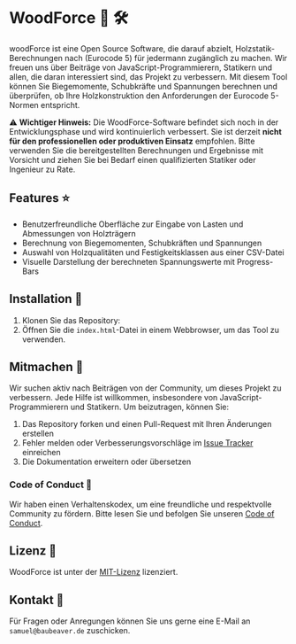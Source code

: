 # WoodForce :evergreen_tree: :hammer_and_wrench:

woodForce ist eine Open Source Software, die darauf abzielt, Holzstatik-Berechnungen nach (Eurocode 5) für jedermann zugänglich zu machen. Wir freuen uns über Beiträge von JavaScript-Programmierern, Statikern und allen, die daran interessiert sind, das Projekt zu verbessern. Mit diesem Tool können Sie Biegemomente, Schubkräfte und Spannungen berechnen und überprüfen, ob Ihre Holzkonstruktion den Anforderungen der Eurocode 5-Normen entspricht.

:warning: **Wichtiger Hinweis:** Die WoodForce-Software befindet sich noch in der Entwicklungsphase und wird kontinuierlich verbessert. Sie ist derzeit **nicht für den professionellen oder produktiven Einsatz** empfohlen. Bitte verwenden Sie die bereitgestellten Berechnungen und Ergebnisse mit Vorsicht und ziehen Sie bei Bedarf einen qualifizierten Statiker oder Ingenieur zu Rate.

## Features :star:

- Benutzerfreundliche Oberfläche zur Eingabe von Lasten und Abmessungen von Holzträgern
- Berechnung von Biegemomenten, Schubkräften und Spannungen
- Auswahl von Holzqualitäten und Festigkeitsklassen aus einer CSV-Datei
- Visuelle Darstellung der berechneten Spannungswerte mit Progress-Bars

## Installation :floppy_disk:

1. Klonen Sie das Repository:
2. Öffnen Sie die `index.html`-Datei in einem Webbrowser, um das Tool zu verwenden.

## Mitmachen :raising_hand:

Wir suchen aktiv nach Beiträgen von der Community, um dieses Projekt zu verbessern. Jede Hilfe ist willkommen, insbesondere von JavaScript-Programmierern und Statikern. Um beizutragen, können Sie:

1. Das Repository forken und einen Pull-Request mit Ihren Änderungen erstellen
2. Fehler melden oder Verbesserungsvorschläge im [Issue Tracker](https://github.com/SchneiderSam/woodforce/issues) einreichen
3. Die Dokumentation erweitern oder übersetzen

### Code of Conduct :handshake:

Wir haben einen Verhaltenskodex, um eine freundliche und respektvolle Community zu fördern. Bitte lesen Sie und befolgen Sie unseren [Code of Conduct](CODE_OF_CONDUCT.md).

## Lizenz :page_facing_up:

WoodForce ist unter der [MIT-Lizenz](LICENSE) lizenziert. 

## Kontakt :email:

Für Fragen oder Anregungen können Sie uns  gerne eine E-Mail an `samuel@baubeaver.de` zuschicken.